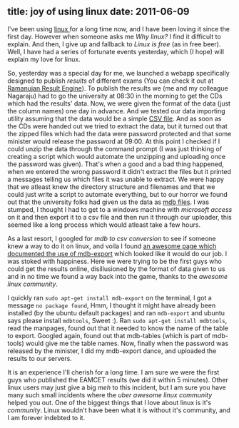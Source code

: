title: joy of using linux
date: 2011-06-09
---

I've been using [ linux ](http://en.wikipedia.org/wiki/Linux) for a 
long time now, and I have been loving it since the first day. However when
someone asks me *Why linux?* I find it difficult to explain. And then, I give up
and fallback to *Linux is free* (as in free beer). Well, I have had a series of
fortunate events yesterday, which (I hope) will explain my love for linux.

So, yesterday was a special day for me, we launched a webapp specifically
designed to publish *results* of different exams (You can check it out at
[Ramanujan Result Engine](http://resultengine.net "Ramanujan Result Engine")). To publish the results we
(me and my colleague Nagaraju) had to go the university at 08:30 in the morning to get the CDs which had the results' data.
Now, we were given the format of the data (just the column names) 
one day in advance. And we tested our data importing utility assuming that the
data would be a simple [CSV file](http://en.wikipedia.org/wiki/Comma-separated_values "Comma Seperated Value files").
And as soon as the CDs were handed out we tried to extract the data, but it turned out that the zipped
files which had the data were password protected and that some minister
would release the password at 09:00. At this point I checked if I could unzip
the data through the command prompt (I was just thinking of creating a script
which would automate the unzipping and uploading once the password was given).
That's when a good and a bad thing happened, when we entered the wrong password it didn't
extract the files but it printed a messages telling us which files it was unable
to extract. We were happy that we atleast knew the directory structure and filenames and that we could
just write a script to automate everything, but to our horror we found out that
the university folks had given us the data as [mdb files](http://en.wikipedia.org/wiki/MDB "Microsoft Access Database files").
I was stumped, I thought I had to get to a windows machine with *microsoft
access* on it and then export it to a csv file and then run it through our
uploader, this seemed like a long process which would atleast take a few hours.

As a last resort, I googled for *mdb to csv conversion* to see if someone knew a way
 to do it on linux, and voila I found [an awesome page which documented the use of
 mdb-export](http://manpages.ubuntu.com/manpages/hardy/man1/mdb-export.1.html "mdb-export man page") which looked like it would do our job. 
 I was stoked with happiness. Here we were trying to be the first guys who could
 get the results online, disillusioned by the format of data given to us and in
 no time we found a way back into the game, thanks to the *awesome linux community*.
 
 I quickly ran `sudo apt-get install mdb-export` on the terminal, 
 I got a message `no package found`, Hmm, I
 thought it might have already been installed (by the ubuntu default packages)
 and ran `mdb-export` and ubuntu says please install `mdbtools`, Sweet :).
 Ran `sudo apt-get install mdbtools`, read the manpages, found out that it
 needed to know the name of the table to export. Googled again, found out that
 mdb-tables (which is part of mdb-tools) would give me the table names. Now,
 finally when the password was released by the minister, I did my mdb-export
 dance, and uploaded the results to our servers. 
 
 It is an experience I'll cherish for a long time. I am sure we were the first guys 
 who published the EAMCET results (we did it within 5 minutes). Other linux users 
 may just give a big *meh* to this incident, but I am sure you have many such 
 small incidents where the *uber awesome linux community* helped you out. 
 One of the biggest things that I love about linux is it's *community*. 
 Linux wouldn't have been what it is without it's community, and I am forever indebted to it.
